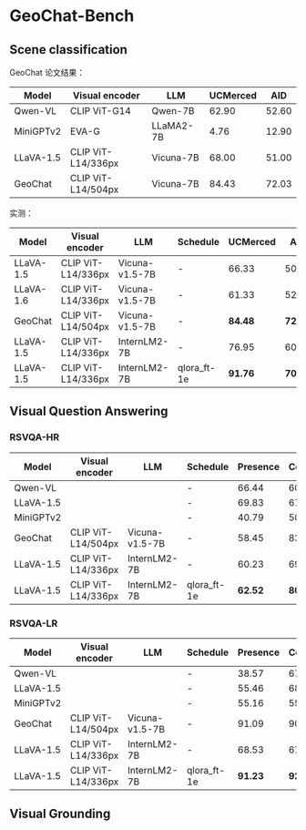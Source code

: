 # GeoChat-Bench


## Scene classification

GeoChat 论文结果：

| Model     | Visual encoder     | LLM       | UCMerced | AID   |
| --------- | ------------------ | --------- | -------- | ----- |
| Qwen-VL   | CLIP ViT-G14       | Qwen-7B   | 62.90    | 52.60 |
| MiniGPTv2 | EVA-G              | LLaMA2-7B | 4.76     | 12.90 |
| LLaVA-1.5 | CLIP ViT-L14/336px | Vicuna-7B | 68.00    | 51.00 |
| GeoChat   | CLIP ViT-L14/504px | Vicuna-7B | 84.43    | 72.03 |

实测：

| Model     | Visual encoder     | LLM            | Schedule    | UCMerced  | AID       |
| --------- | ------------------ | -------------- | ----------- | --------- | --------- |
| LLaVA-1.5 | CLIP ViT-L14/336px | Vicuna-v1.5-7B | -           | 66.33     | 50.53     |
| LLaVA-1.6 | CLIP ViT-L14/336px | Vicuna-v1.5-7B | -           | 61.33     | 52.30     |
| GeoChat   | CLIP ViT-L14/504px | Vicuna-v1.5-7B | -           | **84.48** | **72.03** |
| LLaVA-1.5 | CLIP ViT-L14/336px | InternLM2-7B   | -           | 76.95     | 60.83     |
| LLaVA-1.5 | CLIP ViT-L14/336px | InternLM2-7B   | qlora_ft-1e | **91.76** | **70.73** |


## Visual Question Answering

### RSVQA-HR

| Model     | Visual encoder     | LLM            | Schedule    | Presence  | Comparison | Average Accuracy |
| --------- | ------------------ | -------------- | ----------- | --------- | ---------- | ---------------- |
| Qwen-VL   |                    |                | -           | 66.44     | 60.41      | 63.06            |
| LLaVA-1.5 |                    |                | -           | 69.83     | 67.29      | 68.40            |
| MiniGPTv2 |                    |                | -           | 40.79     | 50.91      | 46.46            |
| GeoChat   | CLIP ViT-L14/504px | Vicuna-v1.5-7B | -           | 58.45     | 83.19      | 72.30            |
| LLaVA-1.5 | CLIP ViT-L14/336px | InternLM2-7B   | -           | 60.23     | 69.28      | 65.37            |
| LLaVA-1.5 | CLIP ViT-L14/336px | InternLM2-7B   | qlora_ft-1e | **62.52** | **80.25**  | **72.59**        |

### RSVQA-LR

| Model     | Visual encoder     | LLM            | Schedule    | Presence  | Comparison | Rural/Urban | Average Accuracy |
| --------- | ------------------ | -------------- | ----------- | --------- | ---------- | ----------- | ---------------- |
| Qwen-VL   |                    |                | -           | 38.57     | 67.59      | 61.00       | 55.35            |
| LLaVA-1.5 |                    |                | -           | 55.46     | 68.20      | 59.00       | 62.77            |
| MiniGPTv2 |                    |                | -           | 55.16     | 55.22      | 39.00       | 54.96            |
| GeoChat   | CLIP ViT-L14/504px | Vicuna-v1.5-7B | -           | 91.09     | 90.33      | 94.00       | 90.70            |
| LLaVA-1.5 | CLIP ViT-L14/336px | InternLM2-7B   | -           | 68.53     | 67.17      | 64.00       | 66.57            |
| LLaVA-1.5 | CLIP ViT-L14/336px | InternLM2-7B   | qlora_ft-1e | **91.23** | **92.38**  | **96.00**   | **93.20**        |

## Visual Grounding


